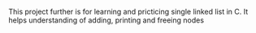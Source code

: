 This project further is for learning and pricticing single linked list in C.
It helps understanding of adding, printing and freeing nodes
